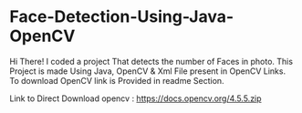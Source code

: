 # Face-Detection-Using-Java-OpenCV
Hi There! I coded a project That detects the number of Faces in photo. This Project is made Using Java, OpenCV & Xml File present in OpenCV Links. To download OpenCV link is Provided  in readme Section.

Link to Direct Download opencv : https://docs.opencv.org/4.5.5.zip
